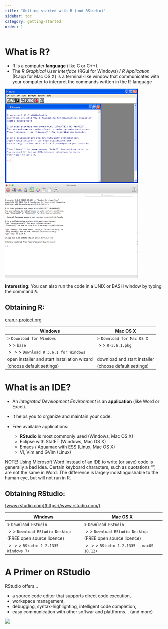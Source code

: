 ```yaml
---
title: "Getting started with R (and RStudio)"
sidebar: toc
category: getting-started
order: 1
---
```


# What is R?

* R is a computer **language** (like C or C++).
* The _R Graphical User Interface_ (RGui for Windows) / _R Application_ (R.app for Mac OS X) is a terminal-like window that communicates with your computer to interpret the commands written in the R-language 

<img src="./Ressources/RGui.png" width="425" height="300"><img src="./Ressources/Rapp.png" width="425" height="300">

**Interesting:** You can also run the code in a UNIX or BASH window by typing the command **`R`**.

## Obtaining R:

[cran.r-project.org](https://cran.r-project.org)

|**Windows**                                 |**Mac OS X**                                        |
|--------------------------------------------|----------------------------------------------------|
|$>$ `Download for Windows`                  |$>$ `Download for Mac OS X`                         |
|$> >$ `base`                                |$> >$ `R-3.6.1.pkg`                                 |           
|$> > >$ `Download R 3.6.1 for Windows`      |                                                    |
|open installer and start installation wizard|download and start installer                        |
|(choose default settings)                   |(choose default settings)                           |

# What is an IDE?

* An _Integrated Development Environment_ is an **application** (like Word or Excel).
* It helps you to organize and maintain your code.
* Free available applications:

    * **RStudio** is most commonly used (Windows, Mac OS X)
    * Eclipse with StatET (Windows, Mac OS X)
    * Emacs / Aquamax with ESS (Linux, Mac OS X)
    * Vi, Vim and GVim (Linux)

NOTE! Using Microsoft Word instead of an IDE to write (or save) code is generally a bad idea. Certain keyboard characters, such as quotations “”, are not the same in Word. The difference is largely indistinguishable to the human eye, but will not run in R.

## Obtaining RStudio:

[www.rstudio.com](https://www.rstudio.com/)


|**Windows**                                    |**Mac OS X**                                    |
|-----------------------------------------------|------------------------------------------------|
|$>$ `Download RStudio`                         |$>$ `Download RStudio`                          |
|$>>$ `Download RStudio Desktop`                |$>>$ `Download RStudio Desktop`                 |
|(FREE open source licence)                     |(FREE open source licence)                      |
|$>>>$ `RStudio 1.2.1335 - Windows 7+`          |$>>>$ `RStudio 1.2.1335 - macOS 10.12+`         |


# A Primer on RStudio

RStudio offers...

  * a source code editor that supports direct code execution,
  * workspace management,
  * debugging, syntax-highlighting, intelligent code completion,
  * easy communication with other softwar and plattforms... (and more)
  
![](./Ressources/RStudio_Intro1.png)
